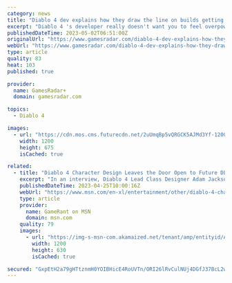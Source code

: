 ```yaml
---
category: news
title: "Diablo 4 dev explains how they draw the line on builds getting too overpowered"
excerpt: "Diablo 4 's developer really doesn't want you to feel overpowered. In the latest issue of PC Gamer magazine lead class designer Adam Z. Jackson spoke about combat design, admitting that it's \"fun to ..."
publishedDateTime: 2023-05-02T06:51:00Z
originalUrl: "https://www.gamesradar.com/diablo-4-dev-explains-how-they-draw-the-line-on-builds-getting-too-overpowered/"
webUrl: "https://www.gamesradar.com/diablo-4-dev-explains-how-they-draw-the-line-on-builds-getting-too-overpowered/"
type: article
quality: 83
heat: 103
published: true

provider:
  name: GamesRadar+
  domain: gamesradar.com

topics:
  - Diablo 4

images:
  - url: "https://cdn.mos.cms.futurecdn.net/2uUmqBp5vQRGCK5AJMd3Yf-1200-80.jpg"
    width: 1200
    height: 675
    isCached: true

related:
  - title: "Diablo 4 Character Design Leaves the Door Open to Future DLC Classes, According to Dev"
    excerpt: "In an interview, Diablo 4 Lead Class Designer Adam Jackson explains how the game's class design leaves room for future additions."
    publishedDateTime: 2023-04-25T10:00:16Z
    webUrl: "https://www.msn.com/en-xl/entertainment/other/diablo-4-character-design-leaves-the-door-open-to-future-dlc-classes-according-to-dev/ar-AA1akela"
    type: article
    provider:
      name: GameRant on MSN
      domain: msn.com
    quality: 79
    images:
      - url: "https://img-s-msn-com.akamaized.net/tenant/amp/entityid/AA1akel4.img?h=630&w=1200&m=6&q=60&o=t&l=f&f=jpg"
        width: 1200
        height: 630
        isCached: true

secured: "GxpEtH2a79gHTtznmH0YOIBHicE4RoUVTn/ORI26lRvCulNUj4DGfJ37BcL2w8E5qpN0wHSgSCxfoKHgs61O+SCOcaAxx5oi+lpo5yDWX+xFqiEDFh5g1GB3rCsEEZDaaH4TMdhjYfJsX8bw9j/iXR1tZoqWdofVjsw0gmkio+SSvTcst502IC25aVBfOtUmcHYin1S2EN7x6YznbWHGI4GapbFe0QygXkOhHYYFvns08mC95epF22+FEypl9bFzhW182Sw+rLcAQ5T+YLEORmbBC4wCFEmLoDew9w//lJ6CI5dkc3AqrxcItA/zcxWykofb29BZqUj93fyGAdeVoLZnn5KfBKU3+VvjhkMnyWA=;BT/ySzxYvi3NC/ZF9cHmJg=="
---
```


